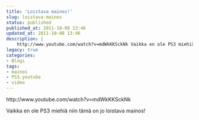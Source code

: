 ```yaml
---
title: 'Loistava mainos!'
slug: loistava-mainos
status: published
published_at: 2011-10-08 13:46
updated_at: 2011-10-08 13:46
description: |
    http://www.youtube.com/watch?v=mdWkKKSckNk Vaikka en ole PS3 miehiä niin tämä on jo loistava mainos!
legacy: true
categories:
- Blogi
tags:
- mainos
- PS3.youtube
- video
---
```


<p>http://www.youtube.com/watch?v=mdWkKKSckNk</p>
<p>Vaikka en ole PS3 miehiä niin tämä on jo loistava mainos!</p>